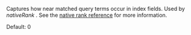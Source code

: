 Captures how near matched query terms occur in index fields. Used by *nativeRank* . See the [native rank reference](https://docs.vespa.ai/en/reference/nativerank.html) for more information.

Default: 0